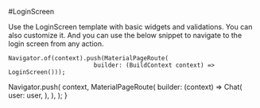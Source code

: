 #LoginScreen

Use the LoginScreen template with basic widgets and validations. You can also customize it. And you can use the below snippet to navigate to the login screen from any action.

````
Navigator.of(context).push(MaterialPageRoute(
                        builder: (BuildContext context) => LoginScreen()));
````
 Navigator.push(
      context,
      MaterialPageRoute(
        builder: (context) =>
            Chat(
              user: user,
            ),
      ),
    );
  }